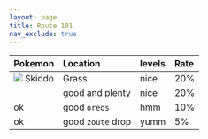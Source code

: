 ```yaml
---
layout: page
title: Route 101
nav_exclude: true
---
```



| Pokemon      | Location          | levels | Rate   |
|:-------------|:------------------|:-------|:-------|
| <img src=https://img.pokemondb.net/sprites/sword-shield/icon/skiddo.png> Skiddo     | Grass | nice   | 20%    |
|  | good and plenty   | nice   | 20%    |
| ok           | good `oreos`      | hmm    | 10%    |
| ok           | good `zoute` drop | yumm   | 5%     |

